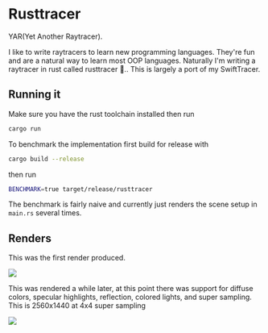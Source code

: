 # Rusttracer

YAR(Yet Another Raytracer).

I like to write raytracers to learn new programming languages. They're fun and are a natural way to learn most OOP languages. Naturally I'm writing a raytracer in rust called rusttracer 🙂.. This is largely a port of my SwiftTracer.

## Running it

Make sure you have the rust toolchain installed then run

```bash
cargo run
```

To benchmark the implementation first build for release with

```bash
cargo build --release
```

then run

```bash
BENCHMARK=true target/release/rusttracer
```

The benchmark is fairly naive and currently just renders the scene setup in `main.rs` several times.

## Renders

This was the first render produced.

![](docs/first-render.png)

This was rendered a while later, at this point there was support for diffuse colors, specular highlights, reflection, colored lights, and super sampling. This is 2560x1440 at 4x4 super sampling

![](docs/bit-later-render.png)
